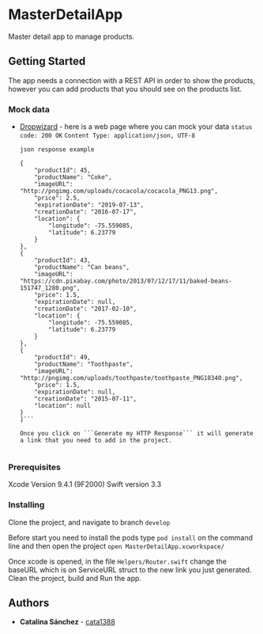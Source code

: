 # MasterDetailApp 

Master detail app to manage products.

## Getting Started

The app needs a connection with a REST API in order to show the products, however you can add products that you should see on the products list.

### Mock data

* [Dropwizard](https://www.mocky.io) - here is a web page where you can mock your data
	```status code: 200 OK```
	```Content Type: application/json, UTF-8```

	```json response example```
	```[
    {
        "productId": 45,
        "productName": "Coke",
        "imageURL": "http://pngimg.com/uploads/cocacola/cocacola_PNG13.png",
        "price": 2.5,
        "expirationDate": "2019-07-13",
        "creationDate": "2016-07-17",
        "location": {
            "longitude": -75.559085,
            "latitude": 6.23779
        }
    },
    {
        "productId": 43,
        "productName": "Can beans",
        "imageURL": "https://cdn.pixabay.com/photo/2013/07/12/17/11/baked-beans-151747_1280.png",
        "price": 1.5,
        "expirationDate": null,
        "creationDate": "2017-02-10",
        "location": {
            "longitude": -75.559085,
            "latitude": 6.23779
        }
    },
    {
        "productId": 49,
        "productName": "Toothpaste",
        "imageURL": "http://pngimg.com/uploads/toothpaste/toothpaste_PNG18340.png",
        "price": 1.5,
        "expirationDate": null,
        "creationDate": "2015-07-11",
        "location": null
    }
	]```

	Once you click on ```Generate my HTTP Response``` it will generate a link that you need to add in the project.


### Prerequisites

Xcode Version 9.4.1 (9F2000)
Swift version 3.3

### Installing

Clone the project, and navigate to branch `develop` 

Before start you need to install the pods 
	type ```pod install``` on the command line
	and then open the project ```open MasterDetailApp.xcworkspace/```

Once xcode is opened, in the file `Helpers/Router.swift` change the baseURL which is on ServiceURL struct to the new link you just generated. 
Clean the project, build and Run the app. 


## Authors

* **Catalina Sánchez** - [cata1388](https://github.com/cata1388)

